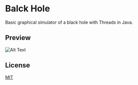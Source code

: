 
# Balck Hole

 Basic graphical simulator of a black hole with Threads in Java.

## Preview

![Alt Text](https://media.giphy.com/media/0Xs21IIC7t5pDykkX0/giphy.gif)

## License
[MIT](https://choosealicense.com/licenses/mit/)